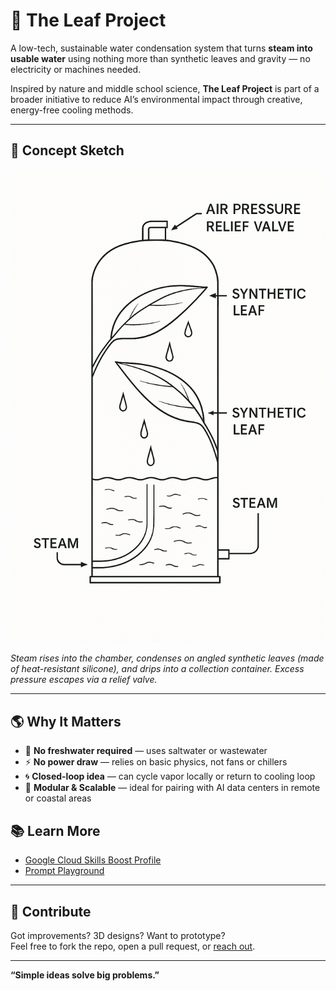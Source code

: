# 🌿 The Leaf Project

A low-tech, sustainable water condensation system that turns **steam into usable water** using nothing more than synthetic leaves and gravity — no electricity or machines needed.

Inspired by nature and middle school science, **The Leaf Project** is part of a broader initiative to reduce AI’s environmental impact through creative, energy-free cooling methods.

---

## 🧠 Concept Sketch

![Concept Sketch of Condensation Chamber](https://github.com/AGRefurbished/The-Leaf_Project/blob/main/concept_sketch_condensation_chamber.png)

*Steam rises into the chamber, condenses on angled synthetic leaves (made of heat-resistant silicone), and drips into a collection container. Excess pressure escapes via a relief valve.*

---

## 🌎 Why It Matters

- 🌊 **No freshwater required** — uses saltwater or wastewater
- ⚡ **No power draw** — relies on basic physics, not fans or chillers
- 🌀 **Closed-loop idea** — can cycle vapor locally or return to cooling loop
- 🧩 **Modular & Scalable** — ideal for pairing with AI data centers in remote or coastal areas

## 📚 Learn More
- [Google Cloud Skills Boost Profile](https://www.cloudskillsboost.google/public_profiles/a32749a5-8963-4278-99e4-f2266038458f)
- [Prompt Playground](https://github.com/AGRefurbished/prompt-playground)

---

## 💬 Contribute
Got improvements? 3D designs? Want to prototype?  
Feel free to fork the repo, open a pull request, or [reach out](mailto:mali198919@yahoo.com).

---

**“Simple ideas solve big problems.”**
